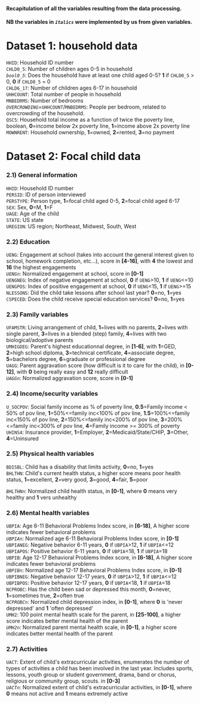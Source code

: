 #### Recapitulation of all the variables resulting from the data processing.  
#### NB the variables in _`italics`_ were implemented by us from given variables.  
# Dataset 1: household data
`HHID`: Household ID number  
`CHLD0_5`: Number of children ages 0-5 in household   
_`bool0_5`_: Does the household have at least one child aged 0-5? **1** if `CHLD0_5` > 0, **0** if `CHLD0_5` = 0   
`CHLD6_17`: Number of children ages 6-17 in household  
`UHHCOUNT`: Total number of people in household  
`MNBEDRMS`: Number of bedrooms  
_`OVERCROWDING`_=`UHHCOUNT`/`MNBEDRMS`: People per bedroom, related to overcrowding of the household.   
`QSC5`: Household total income as a function of twice the poverty line, boolean, **0**=income below 2x poverty line, **1**=income above 2x poverty line   
`MOWNRENT`: Household ownership, **1**=owned, **2**=rented, **3**=no payment  


# Dataset 2: Focal child data  
### 2.1) General information
`HHID`: Household ID number  
`PERSID`: ID of person interviewed   
`PERSTYPE`: Person type, **1**=focal child aged 0-5, **2**=focal child aged 6-17  
`SEX`: Sex, **0**=M, **1**=F  
`UAGE`: Age of the child   
`STATE`: US state  
`UREGION`: US region; Northeast, Midwest, South, West 
### 2.2) Education 
`UENG`: Engagement at school (takes into account the general interest given to school, homework completion, etc...), score in **[4-16]**, with **4** the lowest and **16** the highest engagements  
_`UENGn`_: Normalized engagement at school, score in **[0-1]**  
`UENGNEG`: Index of negative engagement at school, **0** if `UENG`>10, **1** if `UENG`<=10  
`UENGPOS`: Index of positive engagement at school, **0** if `UENG`<15, **1** if `UENG`>=15   
`NLESSONS`: Did the child take lessons after school last year? **0**=no, **1**=yes  
`CSPECED`: Does the child receive special education services? **0**=no, **1**=yes  
### 2.3) Family variables
`UFAMSTR`: Living arrangement of child, **1**=lives with no parents, **2**=lives with single parent, **3**=lives in a blended (step) family, **4**=lives with two biological/adoptive parents  
`UMHIGDEG`: Parent's highest educationnal degree, in **[1-6]**, with **1**=GED, **2**=high school diploma, **3**=technical certificate, **4**=associate degree, **5**=bachelors degree, **6**=graduate or professional degree   
`UAGG`: Parent aggravation score (how difficult is it to care for the child), in **[0-12]**, with **0** being really easy and **12** really difficult  
_`UAGGn`_: Normalized aggravation score, score in **[0-1]**   
### 2.4) Income/security variables
`U_SOCPOV`: Social family income as % of poverty line, **0.5**=Family income < 50% of pov line, **1**=50%<=family inc<100% of pov line, **1.5**=100%<=family inc<150% of pov line, **2**=150%<=family inc<200% of pov line, **3**=200%<=family inc<300% of pov line, **4**=Family income >= 300% of poverty  
`UHINS4`: Insurance provider, **1**=Employer, **2**=Medicaid/State/CHIP, **3**=Other, **4**=Uninsured  
### 2.5) Physical health variables
`BDISBL`: Child has a disability that limits activity, **0**=no, **1**=yes  
`BHLTHN`: Child's current health status, a higher score means poor health status, **1**=excellent, **2**=very good, **3**=good, **4**=fair, **5**=poor 

_`BHLTHNn`_: Normalized child health status, in **[0-1]**, where **0** means very healthy and **1** vers unhealthy  
### 2.6) Mental health variables
`UBPIA`: Age 6-11 Behavioral Problems Index score, in **[6-18]**, A higher score indicates fewer behavioral problems    
_`UBPIAn`_: Normalized age 6-11 Behavioral Problems Index score, in **[0-1]**  
`UBPIANEG`: Negative behavior 6-11 years, **0** if `UBPIA`>12, **1** if `UBPIA`<=12  
`UBPIAPOS`: Positive behavior 6-11 years, **0** if `UBPIA`<18, **1** if `UBPIA`=18   
`UBPIB`: Age 12-17 Behavioral Problems Index score, in **[6-18]**, A higher score indicates fewer behavioral problems    
_`UBPIBn`_: Normalized age 12-17 Behavioral Problems Index score, in **[0-1]**  
`UBPIBNEG`: Negative behavior 12-17 years, **0** if `UBPIA`>12, **1** if `UBPIA`<=12  
`UBPIBPOS`: Positive behavior 12-17 years, **0** if `UBPIA`<18, **1** if `UBPIA`=18  
`NCPROBC`: Has the child been sad or depressed this month, **0**=never, **1**=sometimes true, **2**=often true  
_`NCPROBCn`_: Normalized child depression index, in **[0-1]**, where **0** is 'never depressed' and **1** 'often depressed'  
`UMH2`: 100 point mental health scale for the parent, in **[25-100]**, a higher score indicates better mental health of the parent  
_`UMH2n`_: Normalized parent mental health scale, in **[0-1]**, a higher score indicates better mental health of the parent  
### 2.7) Activities
`UACT`: Extent of child's extracurricular activities, enumerates the number of types of activities a child has been involved in the last year. Includes sports, lessons, youth group or student government, drama, band or chorus, religious or community group, scouts. in **[0-3]**   
_`UACTn`_: Normalized extent of child's extracurricular activities, in **[0-1]**, where **0** means not active and **1** means extremely active  
